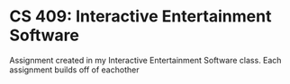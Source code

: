 # CS 409: Interactive Entertainment Software
 Assignment created in my Interactive Entertainment Software class. Each assignment builds off of eachother
